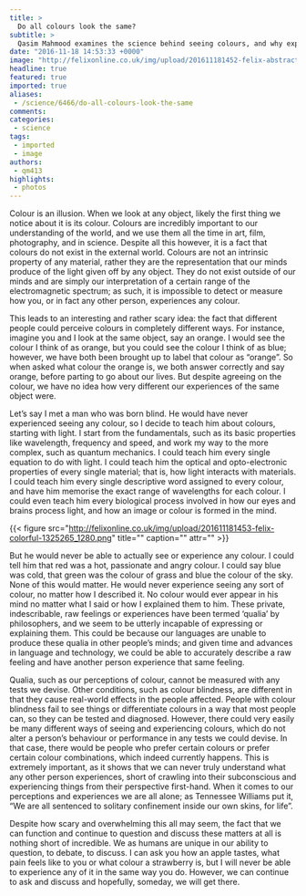 ```yaml
---
title: >
  Do all colours look the same?
subtitle: >
  Qasim Mahmood examines the science behind seeing colours, and why experiencing them may be visually different for everyone
date: "2016-11-18 14:53:33 +0000"
image: "http://felixonline.co.uk/img/upload/201611181452-felix-abstract-19141_1920.jpg"
headline: true
featured: true
imported: true
aliases:
 - /science/6466/do-all-colours-look-the-same
comments:
categories:
 - science
tags:
 - imported
 - image
authors:
 - qm413
highlights:
 - photos
---
```


Colour is an illusion. When we look at any object, likely the first thing we notice about it is its colour. Colours are incredibly important to our understanding of the world, and we use them all the time in art, film, photography, and in science. Despite all this however, it is a fact that colours do not exist in the external world. Colours are not an intrinsic property of any material, rather they are the representation that our minds produce of the light given off by any object. They do not exist outside of our minds and are simply our interpretation of a certain range of the electromagnetic spectrum; as such, it is impossible to detect or measure how you, or in fact any other person, experiences any colour.

This leads to an interesting and rather scary idea: the fact that different people could perceive colours in completely different ways. For instance, imagine you and I look at the same object, say an orange. I would see the colour I think of as orange, but you could see the colour I think of as blue; however, we have both been brought up to label that colour as “orange”. So when asked what colour the orange is, we both answer correctly and say orange, before parting to go about our lives. But despite agreeing on the colour, we have no idea how very different our experiences of the same object were.

Let’s say I met a man who was born blind. He would have never experienced seeing any colour, so I decide to teach him about colours, starting with light. I start from the fundamentals, such as its basic properties like wavelength, frequency and speed, and work my way to the more complex, such as quantum mechanics. I could teach him every single equation to do with light. I could teach him the optical and opto-electronic properties of every single material; that is, how light interacts with materials. I could teach him every single descriptive word assigned to every colour, and have him memorise the exact range of wavelengths for each colour. I could even teach him every biological process involved in how our eyes and brains process light, and how an image or colour is formed in the mind.

{{< figure src="http://felixonline.co.uk/img/upload/201611181453-felix-colorful-1325265_1280.png" title="" caption="" attr="" >}}

But he would never be able to actually see or experience any colour. I could tell him that red was a hot, passionate and angry colour. I could say blue was cold, that green was the colour of grass and blue the colour of the sky. None of this would matter. He would never experience seeing any sort of colour, no matter how I described it. No colour would ever appear in his mind no matter what I said or how I explained them to him. These private, indescribable, raw feelings or experiences have been termed ‘qualia’ by philosophers, and we seem to be utterly incapable of expressing or explaining them. This could be because our languages are unable to produce these qualia in other people’s minds; and given time and advances in language and technology, we could be able to accurately describe a raw feeling and have another person experience that same feeling.

Qualia, such as our perceptions of colour, cannot be measured with any tests we devise. Other conditions, such as colour blindness, are different in that they cause real-world effects in the people affected. People with colour blindness fail to see things or differentiate colours in a way that most people can, so they can be tested and diagnosed. However, there could very easily be many different ways of seeing and experiencing colours, which do not alter a person’s behaviour or performance in any tests we could devise. In that case, there would be people who prefer certain colours or prefer certain colour combinations, which indeed currently happens. This is extremely important, as it shows that we can never truly understand what any other person experiences, short of crawling into their subconscious and experiencing things from their perspective first-hand. When it comes to our perceptions and experiences we are all alone; as Tennessee Williams put it, “We are all sentenced to solitary confinement inside our own skins, for life”.

Despite how scary and overwhelming this all may seem, the fact that we can function and continue to question and discuss these matters at all is nothing short of incredible. We as humans are unique in our ability to question, to debate, to discuss. I can ask you how an apple tastes, what pain feels like to you or what colour a strawberry is, but I will never be able to experience any of it in the same way you do. However, we can continue to ask and discuss and hopefully, someday, we will get there.
